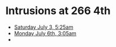 # Intrusions at 266 4th

* [Saturday July 3, 5:25am](https://video.nest.com/clip/1536db67682e40a3957a55b801c75c0b.mp4)
* [Monday July 6th, 3:05am](https://video.nest.com/clip/2ccbf1503f214b3a9a717e5cffbabbb2.mp4)
* 